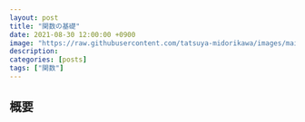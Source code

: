 ```yaml
---
layout: post
title: "関数の基礎"
date: 2021-08-30 12:00:00 +0900
image: "https://raw.githubusercontent.com/tatsuya-midorikawa/images/main/fsdoc-jp/common/fs-octcat.png"
description: 
categories: [posts]
tags: ["関数"]
---
```


## 概要
